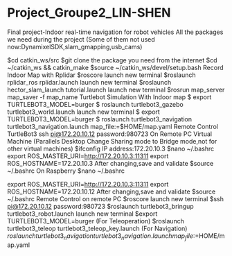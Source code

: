 # Project_Groupe2_LIN-SHEN
Final project-Indoor real-time navigation for robot vehicles
All the packages we need during the project
(Some of them not used now:DynamixelSDK,slam_gmapping,usb_cams)


$cd catkin_ws/src
$git clone the package you need from the internet
$cd ~/catkin_ws && catkin_make
$source ~/catkin_ws/devel/setup.bash
Record Indoor Map with Rplidar
$roscore
launch new terminal
$roslaunch rplidar_ros rplidar.launch
launch new terminal
$roslaunch hector_slam_launch tutorial.launch
launch new terminal
$rosrun map_server map_saver -f  map_name
Turtlebot Simulation With Indoor map
$ export TURTLEBOT3_MODEL=burger
$ roslaunch turtlebot3_gazebo turtlebot3_world.launch
launch new terminal
$ export TURTLEBOT3_MODEL=burger
$ roslaunch turtlebot3_navigation turtlebot3_navigation.launch map_file:=$HOME/map.yaml
Remote Control TurtleBot3
ssh pi@172.20.10.12
password:980723
On Remote PC Virtual Machine
(Parallels Desktop Change Sharing mode to Bridge mode,not for other virtual machines)
$ifconfig 
IP address:172.20.10.3
$nano ~/.bashrc
export ROS_MASTER_URI=http://172.20.10.3:11311
export ROS_HOSTNAME=172.20.10.3
After changing,save and validate
$source ~/.bashrc
On Raspberry
$nano ~/.bashrc

export ROS_MASTER_URI=http://172.20.10.3:11311
export ROS_HOSTNAME=172.20.10.12
After changing,save and validate
$source ~/.bashrc
Remote Control on remote PC
$roscore
launch new terminal
$ssh pi@172.20.10.12
password:980723
$roslaunch turtlebot3_bringup turtlebot3_robot.launch
launch new terminal
$export TURTLEBOT3_MODEL=burger
(For Teleoperation)
$roslaunch turtlebot3_teleop turtlebot3_teleop_key.launch
(For Navigation)
$roslaunch turtlebot3_navigation turtlebot3_navigation.launch map_file:=$HOME/map.yaml
